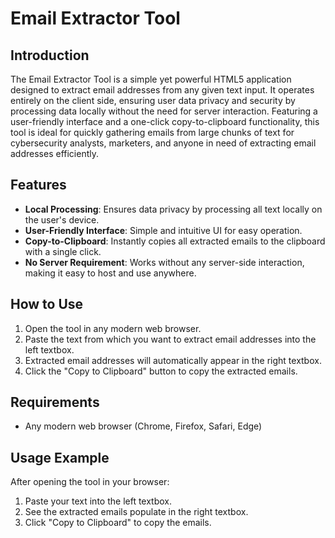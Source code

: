 # Email Extractor Tool

## Introduction
The Email Extractor Tool is a simple yet powerful HTML5 application designed to extract email addresses from any given text input. It operates entirely on the client side, ensuring user data privacy and security by processing data locally without the need for server interaction. Featuring a user-friendly interface and a one-click copy-to-clipboard functionality, this tool is ideal for quickly gathering emails from large chunks of text for cybersecurity analysts, marketers, and anyone in need of extracting email addresses efficiently.

## Features
- **Local Processing**: Ensures data privacy by processing all text locally on the user's device.
- **User-Friendly Interface**: Simple and intuitive UI for easy operation.
- **Copy-to-Clipboard**: Instantly copies all extracted emails to the clipboard with a single click.
- **No Server Requirement**: Works without any server-side interaction, making it easy to host and use anywhere.

## How to Use
1. Open the tool in any modern web browser.
2. Paste the text from which you want to extract email addresses into the left textbox.
3. Extracted email addresses will automatically appear in the right textbox.
4. Click the "Copy to Clipboard" button to copy the extracted emails.

## Requirements
- Any modern web browser (Chrome, Firefox, Safari, Edge)

## Usage Example
After opening the tool in your browser:
1. Paste your text into the left textbox.
2. See the extracted emails populate in the right textbox.
3. Click "Copy to Clipboard" to copy the emails.
